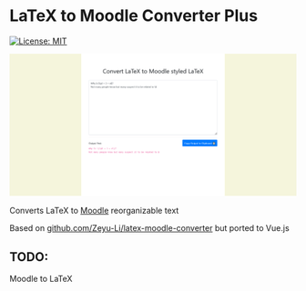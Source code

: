 # LaTeX to Moodle Converter Plus

[![License: MIT](https://img.shields.io/badge/License-MIT-blue.svg)](https://opensource.org/licenses/MIT) 

![screenshot](screenshot.png)

Converts LaTeX to [Moodle](https://moodle.org/) reorganizable text

Based on [github.com/Zeyu-Li/latex-moodle-converter](https://github.com/Zeyu-Li/latex-moodle-converter) but ported to Vue.js

## TODO:

Moodle to LaTeX
